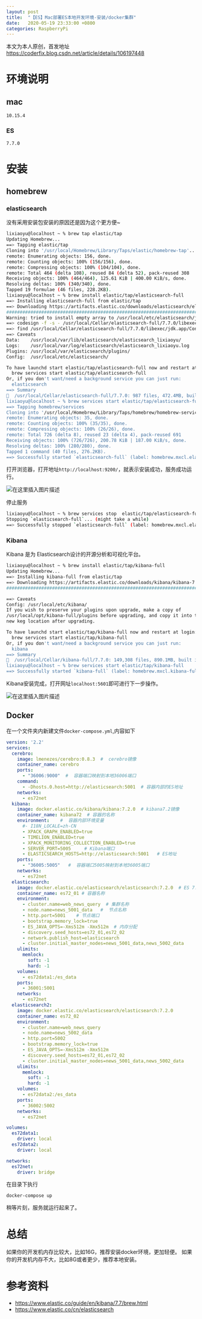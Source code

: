 ```yaml
---
layout: post
title:  "【ES】Mac部署ES本地开发环境-安装/docker集群"
date:   2020-05-19 23:33:00 +0800
categories: RaspberryPi
---
```

本文为本人原创，首发地址 https://coderfix.blog.csdn.net/article/details/106197448


# 环境说明
## mac
```
10.15.4
```

### ES
```
7.7.0
```

# 安装
## homebrew 

### elasticsearch

没有采用安装包安装的原因还是因为这个更方便~

```bash
lixiaoyu@localhost ~ % brew tap elastic/tap
Updating Homebrew...
==> Tapping elastic/tap
Cloning into '/usr/local/Homebrew/Library/Taps/elastic/homebrew-tap'...
remote: Enumerating objects: 156, done.
remote: Counting objects: 100% (156/156), done.
remote: Compressing objects: 100% (104/104), done.
remote: Total 464 (delta 108), reused 84 (delta 52), pack-reused 308
Receiving objects: 100% (464/464), 125.61 KiB | 400.00 KiB/s, done.
Resolving deltas: 100% (340/340), done.
Tapped 19 formulae (46 files, 228.2KB).
lixiaoyu@localhost ~ % brew install elastic/tap/elasticsearch-full
==> Installing elasticsearch-full from elastic/tap
==> Downloading https://artifacts.elastic.co/downloads/elasticsearch/elasticsear
######################################################################## 100.0%
Warning: tried to install empty array to /usr/local/etc/elasticsearch/jvm.options.d
==> codesign -f -s - /usr/local/Cellar/elasticsearch-full/7.7.0/libexec/modules/
==> find /usr/local/Cellar/elasticsearch-full/7.7.0/libexec/jdk.app/Contents/Hom
==> Caveats
Data:    /usr/local/var/lib/elasticsearch/elasticsearch_lixiaoyu/
Logs:    /usr/local/var/log/elasticsearch/elasticsearch_lixiaoyu.log
Plugins: /usr/local/var/elasticsearch/plugins/
Config:  /usr/local/etc/elasticsearch/

To have launchd start elastic/tap/elasticsearch-full now and restart at login:
  brew services start elastic/tap/elasticsearch-full
Or, if you don't want/need a background service you can just run:
  elasticsearch
==> Summary
🍺  /usr/local/Cellar/elasticsearch-full/7.7.0: 987 files, 472.4MB, built in 105 minutes 15 seconds
lixiaoyu@localhost ~ % brew services start elastic/tap/elasticsearch-full
==> Tapping homebrew/services
Cloning into '/usr/local/Homebrew/Library/Taps/homebrew/homebrew-services'...
remote: Enumerating objects: 35, done.
remote: Counting objects: 100% (35/35), done.
remote: Compressing objects: 100% (26/26), done.
remote: Total 726 (delta 8), reused 23 (delta 4), pack-reused 691
Receiving objects: 100% (726/726), 200.78 KiB | 187.00 KiB/s, done.
Resolving deltas: 100% (280/280), done.
Tapped 1 command (40 files, 276.2KB).
==> Successfully started `elasticsearch-full` (label: homebrew.mxcl.elasticsearc

```

打开浏览器，打开地址`http://localhost:9200/`，就表示安装成功，服务成功运行。

![在这里插入图片描述](https://img-blog.csdnimg.cn/20200518172627499.png?x-oss-process=image/watermark,type_ZmFuZ3poZW5naGVpdGk,shadow_10,text_aHR0cHM6Ly9ibG9nLmNzZG4ubmV0L2RpYW5kaWFueGl5dQ==,size_16,color_FFFFFF,t_70)

停止服务

```bash
lixiaoyu@localhost ~ % brew services stop  elastic/tap/elasticsearch-full
Stopping `elasticsearch-full`... (might take a while)
==> Successfully stopped `elasticsearch-full` (label: homebrew.mxcl.elasticsearch-full)
```

### Kibana
Kibana 是为 Elasticsearch设计的开源分析和可视化平台。

```bash
lixiaoyu@localhost ~ % brew install elastic/tap/kibana-full
Updating Homebrew...
==> Installing kibana-full from elastic/tap
==> Downloading https://artifacts.elastic.co/downloads/kibana/kibana-7.7.0-darwin-x86_64.tar.gz?tap=elastic/homebrew
######################################################################## 100.0%

==> Caveats
Config: /usr/local/etc/kibana/
If you wish to preserve your plugins upon upgrade, make a copy of
/usr/local/opt/kibana-full/plugins before upgrading, and copy it into the
new keg location after upgrading.

To have launchd start elastic/tap/kibana-full now and restart at login:
  brew services start elastic/tap/kibana-full
Or, if you don't want/need a background service you can just run:
  kibana
==> Summary
🍺  /usr/local/Cellar/kibana-full/7.7.0: 149,308 files, 890.1MB, built in 69 minutes 38 seconds
lixiaoyu@localhost ~ % brew services start elastic/tap/kibana-full
==> Successfully started `kibana-full` (label: homebrew.mxcl.kibana-full)
```
Kibana安装完成，打开网址`localhost:5601`即可进行下一步操作。

![在这里插入图片描述](https://img-blog.csdnimg.cn/20200518183038297.png?x-oss-process=image/watermark,type_ZmFuZ3poZW5naGVpdGk,shadow_10,text_aHR0cHM6Ly9ibG9nLmNzZG4ubmV0L2RpYW5kaWFueGl5dQ==,size_16,color_FFFFFF,t_70)



## Docker
在一个文件夹内新建文件`docker-compose.yml`,内容如下

```yml
version: '2.2'
services:
  cerebro:
    image: lmenezes/cerebro:0.8.3  #  cerebro镜像
    container_name: cerebro
    ports:
      - "36006:9000"  #  容器端口映射到本地36006端口
    command:
      - -Dhosts.0.host=http://elasticsearch:5001  # 容器内部的ES地址
    networks:
      - es72net
  kibana:
    image: docker.elastic.co/kibana/kibana:7.2.0  # kibana7.2镜像
    container_name: kibana72  # 容器的名称
    environment:    #  容器内部环境变量
      #- I18N_LOCALE=zh-CN
      - XPACK_GRAPH_ENABLED=true
      - TIMELION_ENABLED=true
      - XPACK_MONITORING_COLLECTION_ENABLED=true   
      - SERVER_PORT=5005     # Kibana端口
      - ELASTICSEARCH_HOSTS=http://elasticsearch:5001   # ES地址
    ports:
      - "36005:5005"   #  容器端口5005映射到本地36005端口
    networks:
      - es72net
  elasticsearch:
    image: docker.elastic.co/elasticsearch/elasticsearch:7.2.0  # ES 7.2镜像
    container_name: es72_01 # 容器名称
    environment:
      - cluster.name=web_news_query  # 集群名称
      - node.name=news_5001_data   #  节点名称
      - http.port=5001    # 节点端口
      - bootstrap.memory_lock=true
      - ES_JAVA_OPTS=-Xms512m -Xmx512m  # 内存分配
      - discovery.seed_hosts=es72_01,es72_02  
      - network.publish_host=elasticsearch  
      - cluster.initial_master_nodes=news_5001_data,news_5002_data
    ulimits:
      memlock:
        soft: -1
        hard: -1
    volumes:
      - es72data1:/es_data
    ports:
      - 36001:5001
    networks:
      - es72net
  elasticsearch2:
    image: docker.elastic.co/elasticsearch/elasticsearch:7.2.0
    container_name: es72_02
    environment:
      - cluster.name=web_news_query
      - node.name=news_5002_data 
      - http.port=5002
      - bootstrap.memory_lock=true
      - ES_JAVA_OPTS=-Xms512m -Xmx512m
      - discovery.seed_hosts=es72_01,es72_02 
      - cluster.initial_master_nodes=news_5001_data,news_5002_data 
    ulimits:
      memlock:
        soft: -1
        hard: -1
    volumes:
      - es72data2:/es_data
    ports:
      - 36002:5002
    networks:
      - es72net

volumes:
  es72data1:
    driver: local
  es72data2:
    driver: local

networks:
  es72net:
    driver: bridge

```

在目录下执行

```
docker-compose up
```

稍等片刻，服务就运行起来了。

# 总结
如果你的开发机内存比较大，比如16G，推荐安装docker环境，更加轻便。
如果你的开发机内存不大，比如8G或者更少，推荐本地安装。

# 参考资料
- https://www.elastic.co/guide/en/kibana/7.7/brew.html
- https://www.elastic.co/cn/elasticsearch